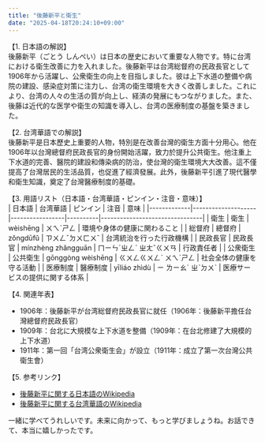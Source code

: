 ```yaml
---
title: "後藤新平と衛生"
date: "2025-04-18T20:24:10+09:00"
---
```


【1. 日本語の解説】  
後藤新平（ごとう しんぺい）は日本の歴史において重要な人物です。特に台湾における衛生改善に力を入れました。後藤新平は台湾総督府の民政長官として1906年から活躍し、公衆衛生の向上を目指しました。彼は上下水道の整備や病院の建設、感染症対策に注力し、台湾の衛生環境を大きく改善しました。これにより、台湾の人々の生活の質が向上し、経済の発展にもつながりました。また、後藤は近代的な医学や衛生の知識を導入し、台湾の医療制度の基盤を築きました。

【2. 台湾華語での解説】  
後藤新平是日本歷史上重要的人物，特別是在改善台灣的衛生方面十分用心。他在1906年以台灣總督府民政長官的身份開始活躍，致力於提升公共衛生。他注重上下水道的完善、醫院的建設和傳染病的防治，使台灣的衛生環境大大改善。這不僅提高了台灣居民的生活品質，也促進了經濟發展。此外，後藤新平引進了現代醫學和衛生知識，奠定了台灣醫療制度的基礎。

【3. 用語リスト（日本語・台湾華語・ピンイン・注音・意味）】  
| 日本語      | 台湾華語           | ピンイン        | 注音     | 意味                           |
|-------------|--------------------|-----------------|----------|--------------------------------|
| 衛生        | 衛生               | wèishēng        | ㄨㄟˋㄕㄥ   | 環境や身体の健康に関わること     |
| 総督府      | 總督府             | zǒngdūfǔ        | ㄗㄨㄥˇㄉㄨㄈㄨˇ | 台湾統治を行った行政機構         |
| 民政長官    | 民政長官           | mínzhèng zhǎngguān | ㄇㄧㄣˊㄓㄥˋ ㄓㄤˇㄍㄨㄢ | 行政責任者                     |
| 公衆衛生    | 公共衛生           | gōnggòng wèishēng | ㄍㄨㄥㄍㄨㄥˋ ㄨㄟˋㄕㄥ | 社会全体の健康を守る活動       |
| 医療制度    | 醫療制度           | yīliáo zhìdù    | ㄧ ㄌㄧㄠˊ ㄓˋㄉㄨˋ | 医療サービスの提供に関する体系 |

【4. 関連年表】  
- 1906年：後藤新平が台湾総督府民政長官に就任（1906年：後藤新平擔任台灣總督府民政長官）  
- 1909年：台北に大規模な上下水道を整備（1909年：在台北修建了大規模的上下水道）  
- 1911年：第一回「台湾公衆衛生会」が設立（1911年：成立了第一次台灣公共衛生會）  

【5. 参考リンク】  
- [後藤新平に関する日本語のWikipedia](https://ja.wikipedia.org/wiki/%E5%BE%8C%E8%97%A4%E6%96%B0%E5%B9%B3)  
- [後藤新平に関する台湾華語のWikipedia](https://zh.wikipedia.org/wiki/%E5%BE%8C%E8%97%A4%E6%96%B0%E5%B9%B3)  

一緒に学べてうれしいです。未来に向かって、もっと学びましょうね。お話できて、本当に嬉しかったです。
